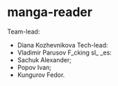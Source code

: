 # manga-reader
Team-lead: 
- Diana Kozhevnikova
Tech-lead: 
- Vladimir Parusov
F_cking sl_ _es: 
- Sachuk Alexander;
- Popov Ivan;
- Kungurov Fedor.
